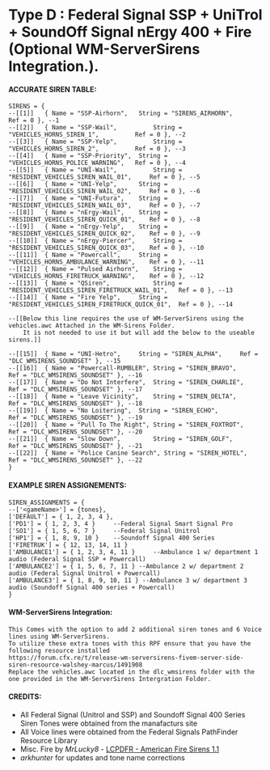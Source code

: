 # Type D : Federal Signal SSP + UniTrol + SoundOff Signal nErgy 400 + Fire (Optional WM-ServerSirens Integration.). 
#### ACCURATE SIREN TABLE:
```
SIRENS = {	
--[[1]]	  { Name = "SSP-Airhorn", 	String = "SIRENS_AIRHORN", 	                Ref = 0 }, --1
--[[2]]	  { Name = "SSP-Wail",          String = "VEHICLES_HORNS_SIREN_1", 	        Ref = 0 }, --2
--[[3]]	  { Name = "SSP-Yelp", 	        String = "VEHICLES_HORNS_SIREN_2", 	        Ref = 0 }, --3
--[[4]]	  { Name = "SSP-Priority", 	String = "VEHICLES_HORNS_POLICE_WARNING", 	Ref = 0 }, --4
--[[5]]	  { Name = "UNI-Wail", 	        String = "RESIDENT_VEHICLES_SIREN_WAIL_01", 	Ref = 0 }, --5
--[[6]]	  { Name = "UNI-Yelp",    	String = "RESIDENT_VEHICLES_SIREN_WAIL_02", 	Ref = 0 }, --6
--[[7]]	  { Name = "UNI-Futura", 	String = "RESIDENT_VEHICLES_SIREN_WAIL_03", 	Ref = 0 }, --7
--[[8]]	  { Name = "nErgy-Wail", 	String = "RESIDENT_VEHICLES_SIREN_QUICK_01", 	Ref = 0 }, --8
--[[9]]	  { Name = "nErgy-Yelp", 	String = "RESIDENT_VEHICLES_SIREN_QUICK_02", 	Ref = 0 }, --9
--[[10]]  { Name = "nErgy-Piercer", 	String = "RESIDENT_VEHICLES_SIREN_QUICK_03", 	Ref = 0 }, --10
--[[11]]  { Name = "Powercall", 	String = "VEHICLES_HORNS_AMBULANCE_WARNING", 	Ref = 0 }, --11
--[[12]]  { Name = "Pulsed Airhorn", 	String = "VEHICLES_HORNS_FIRETRUCK_WARNING", 	Ref = 0 }, --12
--[[13]]  { Name = "QSiren", 	        String = "RESIDENT_VEHICLES_SIREN_FIRETRUCK_WAIL_01", 	Ref = 0 }, --13
--[[14]]  { Name = "Fire Yelp", 	String = "RESIDENT_VEHICLES_SIREN_FIRETRUCK_QUICK_01", 	Ref = 0 }, --14

--[[Below this line requires the use of WM-ServerSirens using the vehicles.awc Attached in the WM-Sirens Folder. 
    It is not needed to use it but will add the below to the useable sirens.]]

--[[15]]  { Name = "UNI-Hetro", 	String = "SIREN_ALPHA", 	Ref = "DLC_WMSIRENS_SOUNDSET" }, --15
--[[16]]  { Name = "Powercall-RUMBLER", String = "SIREN_BRAVO", 	Ref = "DLC_WMSIRENS_SOUNDSET" }, --16
--[[17]]  { Name = "Do Not Interfere", 	String = "SIREN_CHARLIE", 	Ref = "DLC_WMSIRENS_SOUNDSET" }, --17
--[[18]]  { Name = "Leave Vicinity", 	String = "SIREN_DELTA", 	Ref = "DLC_WMSIRENS_SOUNDSET" }, --18
--[[19]]  { Name = "No Loitering", 	String = "SIREN_ECHO", 	        Ref = "DLC_WMSIRENS_SOUNDSET" }, --19
--[[20]]  { Name = "Pull To The Right", String = "SIREN_FOXTROT", 	Ref = "DLC_WMSIRENS_SOUNDSET" }, --20
--[[21]]  { Name = "Slow Down",         String = "SIREN_GOLF", 	        Ref = "DLC_WMSIRENS_SOUNDSET" }, --21
--[[22]]  { Name = "Police Canine Search", String = "SIREN_HOTEL", 	Ref = "DLC_WMSIRENS_SOUNDSET" }, --22
}
```
#### EXAMPLE SIREN ASSIGNEMENTS:
```
SIREN_ASSIGNMENTS = {
--['<gameName>'] = {tones},
['DEFAULT'] = { 1, 2, 3, 4 }, 
['PD1'] = { 1, 2, 3, 4 }     --Federal Signal Smart Signal Pro
['SO1'] = { 1, 5, 6, 7 }     --Federal Signal Unitrol
['HP1'] = { 1, 8, 9, 10 }	 --Soundoff Signal 400 Series
['FIRETRUK'] = { 12, 13, 14, 11 } 	
['AMBULANCE1'] = { 1, 2, 3, 4, 11 } 	--Ambulance 1 w/ department 1 audio (Federal Signal SSP + Powercall)
['AMBULANCE2'] = { 1, 5, 6, 7, 11 } --Ambulance 2 w/ department 2 audio (Federal Signal Unitrol + Powercall)
['AMBULANCE3'] = { 1, 8, 9, 10, 11 } --Ambulance 3 w/ department 3 audio (Soundoff Signal 400 series + Powercall)
}
```
#### WM-ServerSirens Integration: 
```
This Comes with the option to add 2 additional siren tones and 6 Voice lines using WM-ServerSirens. 
To utilize these extra tones with this RPF ensure that you have the following resource installed 
https://forum.cfx.re/t/release-wm-serversirens-fivem-server-side-siren-resource-walshey-marcus/1491908
Replace the vehicles.awc located in the dlc_wmsirens folder with the one provided in the WM-ServerSirens Intergration Folder.

```

#### CREDITS:
* All Federal Signal (Unitrol and SSP) and Soundoff Signal 400 Series Siren Tones were obtained from the manafacturs site
* All Voice lines were obtained from the Federal Signals PathFinder Resource Library
* Misc. Fire by _MrLucky8_ - [LCPDFR - American Fire Sirens 1.1](https://www.lcpdfr.com/downloads/gta5mods/audio/13310-american-fire-sirens)
* _arkhunter_ for updates and tone name corrections
